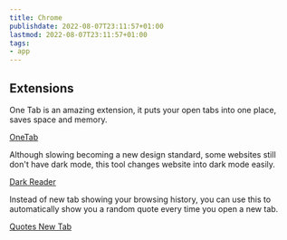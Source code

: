 ```yaml
---
title: Chrome
publishdate: 2022-08-07T23:11:57+01:00
lastmod: 2022-08-07T23:11:57+01:00
tags: 
- app
---
```










## Extensions



One Tab is an amazing extension, it puts your open tabs into one place, saves space and memory.

[OneTab](https://chrome.google.com/webstore/detail/onetab/chphlpgkkbolifaimnlloiipkdnihall)



Although slowing becoming a new design standard, some websites still don't have dark mode, this tool changes website into dark mode easily.

[Dark Reader](https://chrome.google.com/webstore/detail/dark-reader/eimadpbcbfnmbkopoojfekhnkhdbieeh)



Instead of new tab showing your browsing history, you can use this to automatically show you a random quote every time you open a new tab.

[Quotes New Tab](https://chrome.google.com/webstore/detail/quotes-new-tab/fnhpicigolcacikdjdocmkfnplmefadg)





